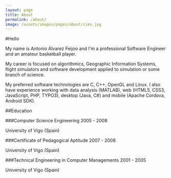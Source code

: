 ```yaml
---
layout: page
title: About
permalink: /about/
image: /assets/images/pages/about/cies.jpg
---
```


#Hello

My name is Antonio Álvarez Feijoo and I'm a professional Software Engineer and an amateur basketball player.

My career is focused on algorithmics, Geographic Information Systems, flight simulators and software development applied to simulation or some branch of science.

My preferred software technologies are C, C++, OpenGL and Linux. I also have experience working with data analysis (MATLAB), web (HTML5, CSS3, JavaScript, PHP, TYPO3), desktop (Java, C#) and mobile (Apache Cordova, Android SDK).

##Education

###Computer Science Engineering
2005 - 2008

University of Vigo (Spain)

###Certificate of Pedagogical Aptitude
2007 - 2008

University of Vigo (Spain)

###Technical Engineering in Computer Managements
2001 - 2005

University of Vigo (Spain)
